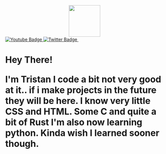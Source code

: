 
<div id="header" align="center">
  <img src="https://cdn.discordapp.com/attachments/807029522976604181/915597803244359700/PhotonLogo.png" width="100"/>
</div>
 <a href="https://www.youtube.com/channel/UCr4FzRmGjrHXwC-czNDDQcA">
    <img src="https://img.shields.io/badge/YouTube-red?style=for-the-badge&logo=youtube&logoColor=white" alt="Youtube Badge"/>
  </a>
  <a href="https://twitter.com/photonmastr">
    <img src="https://img.shields.io/badge/Twitter-blue?style=for-the-badge&logo=twitter&logoColor=white" alt="Twitter Badge"/>
  </a>
</div>
<img src="https://komarev.com/ghpvc/?username=photonmastr&style=flat-square&color=blue" alt=""/>
<h1>
  Hey There!
 
  I'm Tristan
  I code a bit
  not very good at it..
  if i make projects in the future they will be here.
  I know very little CSS and HTML. Some C and quite a bit of Rust
I'm also now learning python. Kinda wish I learned sooner though.


